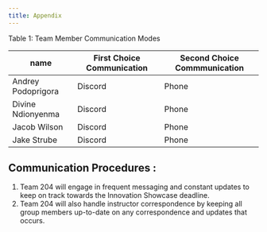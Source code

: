 ```yaml
---
title: Appendix
---
```


Table 1: Team Member Communication Modes

name | First Choice Communication | Second Choice Commmunication
-----|----------------------------|------------------------------
Andrey Podoprigora | Discord | Phone
Divine Ndionyenma | Discord | Phone
Jacob Wilson | Discord | Phone
Jake Strube | Discord | Phone


Communication Procedures :
-------------------------
1. Team 204 will engage in frequent messaging and constant updates to keep on track towards the Innovation Showcase deadline.  
2. Team 204 will also handle instructor correspondence by keeping all group members up-to-date on any correspondence and updates that occurs.
